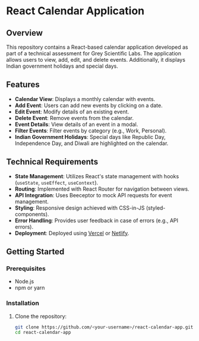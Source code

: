 # React Calendar Application

## Overview

This repository contains a React-based calendar application developed as part of a technical assessment for Grey Scientific Labs. The application allows users to view, add, edit, and delete events. Additionally, it displays Indian government holidays and special days.

## Features

- **Calendar View**: Displays a monthly calendar with events.
- **Add Event**: Users can add new events by clicking on a date.
- **Edit Event**: Modify details of an existing event.
- **Delete Event**: Remove events from the calendar.
- **Event Details**: View details of an event in a modal.
- **Filter Events**: Filter events by category (e.g., Work, Personal).
- **Indian Government Holidays**: Special days like Republic Day, Independence Day, and Diwali are highlighted on the calendar.

## Technical Requirements

- **State Management**: Utilizes React's state management with hooks (`useState`, `useEffect`, `useContext`).
- **Routing**: Implemented with React Router for navigation between views.
- **API Integration**: Uses Beeceptor to mock API requests for event management.
- **Styling**: Responsive design achieved with CSS-in-JS (styled-components).
- **Error Handling**: Provides user feedback in case of errors (e.g., API errors).
- **Deployment**: Deployed using [Vercel](https://vercel.com/) or [Netlify](https://www.netlify.com/).

## Getting Started

### Prerequisites

- Node.js
- npm or yarn

### Installation

1. Clone the repository:
   ```bash
   git clone https://github.com/<your-username>/react-calendar-app.git
   cd react-calendar-app
